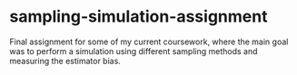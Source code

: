 # sampling-simulation-assignment
Final assignment for some of my current coursework, where the main goal was to perform a simulation using different sampling methods and measuring the estimator bias.
